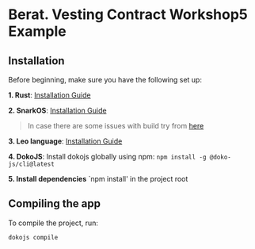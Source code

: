 # Berat. Vesting Contract Workshop5 Example
## Installation

Before beginning, make sure you have the following set up:

**1. Rust**: [Installation Guide](https://www.rust-lang.org/tools/install)

**2. SnarkOS**: [Installation Guide](https://github.com/aleoHQ/snarkos)

> In case there are some issues with build try from [here](https://github.com/eqlabs/snarkOS/tree/fix/compile)

**3. Leo language**:
[Installation Guide](https://github.com/aleoHQ/leo)


**4. DokoJS**:
Install dokojs globally using npm:
`npm install -g @doko-js/cli@latest`

**5. Install dependencies**
`npm install' in the project root 

## Compiling the app

To compile the project, run:

```
dokojs compile
```
